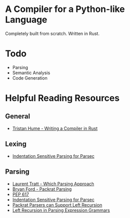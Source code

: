 # A Compiler for a Python-like Language
Completely built from scratch. Written in Rust.

# Todo
- Parsing
- Semantic Analysis
- Code Generation

# Helpful Reading Resources

## General
- [Tristan Hume - Writing a Compiler in Rust](https://thume.ca/2019/04/18/writing-a-compiler-in-rust/)

## Lexing
- [Indentation Sensitive Parsing for Parsec](./papers/Indentation-Sensitive_Parsing_for_Parsec.pdf)

## Parsing
- [Laurent Tratt - Which Parsing Approach](https://tratt.net/laurie/blog/2020/which_parsing_approach.html)
- [Bryan Ford - Packrat Parsing](https://pdos.csail.mit.edu/~baford/packrat/thesis/)
- [PEP 617](https://peps.python.org/pep-0617/)
- [Indentation Sensitive Parsing for Parsec](./papers/Indentation-Sensitive_Parsing_for_Parsec.pdf)
- [Packrat Parsers can Support Left Recursion](./papers/Packrat_Parsers_Can_Support_Left_Recursion.pdf)
- [Left Recursion in Parsing Expression Grammars](./papers/Left_Recursion_in_Parsing_Expression_Grammars.pdf)
